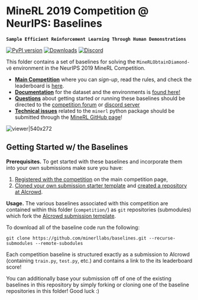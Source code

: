 # MineRL 2019 Competition @ NeurIPS: Baselines
**`Sample Efficient Reinforcement Learning Through Human Demonstrations`**

[![PyPI version](https://badge.fury.io/py/minerl.svg)](https://badge.fury.io/py/minerl)
[![Downloads](https://pepy.tech/badge/minerl)](https://pepy.tech/project/minerl)
[![Discord](https://img.shields.io/discord/565639094860775436.svg?label=&logo=discord&logoColor=ffffff&color=7389D8&labelColor=6A7EC2)](https://discord.gg/BT9uegr)

This folder contains a set of baselines for solving the `MineRLObtainDiamond-v0` environment in the NeurIPS 2019 MineRL Competition. 

* [**Main Competition**](https://www.aicrowd.com/challenges/neurips-2019-minerl-competition) where you can *sign-up*, read the rules, and check the leaderboard is [here](https://www.aicrowd.com/challenges/neurips-2019-minerl-competition).
* [**Documentation**](http://minerl.io/docs/) for the dataset and the environments is [found here!](http://minerl.io/docs/)
* [**Questions**](https://discourse.aicrowd.com/c/neurips-2019-minerl-competition) about getting started or running these baselines should be directed to the [competition forum](https://discourse.aicrowd.com/c/neurips-2019-minerl-competition) or [discord server](https://discord.gg/BT9uegr)
* [**Technical issues**](https://github.com/minerllabs/minerl/issues) related to the `minerl` python package should be submitted through the [MineRL GitHub page](https://github.com/minerllabs/minerl/issues)! 


![viewer|540x272](http://www.minerl.io/docs/_images/cropped_viewer.gif)

## Getting Started w/ the Baselines


**Prerequisites.** To get started with these baselines and incorporate them into your own submissions make sure you have:
1. [Registered with the competition](https://www.aicrowd.com/challenges/neurips-2019-minerl-competition) on the main competition page,
2. [Cloned your own submission starter template](https://github.com/AIcrowd/neurips2019_minerl_challenge_starter_kit) and [created a repository at AIcrowd](http://gitlab.aicrowd.com).

**Usage.** The various baselines associated with this competition are contained within this folder (`competition/`) as `git` repositories (submodules) which fork the [AIcrowd submission template](). 

To download all of the baseline code run the following:
```
git clone https://github.com/minerllabs/baselines.git --recurse-submodules --remote-subodules
```
Each competition baseline is structured exactly as a submission to AIcrowd (containing `train.py`, `test.py`, etc.)  and contains a link to the its leaderboard score!

You can additionally base your submission off of one of the existing baselines in this repository by simply forking or cloning one of the baseline repositories in this folder! Good luck :)
